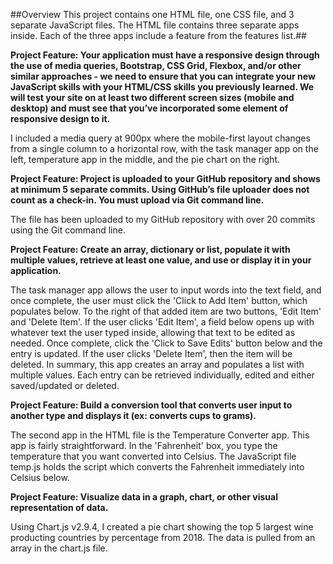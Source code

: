 ##Overview
This project contains one HTML file, one CSS file, and 3 separate JavaScript files. The HTML file contains three separate apps inside. Each of the three apps include a feature from the features list.##

**Project Feature:
Your application must have a responsive design through the use of media queries, Bootstrap, CSS Grid, Flexbox, and/or other similar approaches - we need to ensure that you can integrate your new JavaScript skills with your HTML/CSS skills you previously learned. We will test your site on at least two different screen sizes (mobile and desktop) and must see that you’ve incorporated some element of responsive design to it.**

I included a media query at 900px where the mobile-first layout changes from a single column to a horizontal row, with the task manager app on the left, temperature app in the middle, and the pie chart on the right.

**Project Feature:
Project is uploaded to your GitHub repository and shows at minimum 5 separate commits. Using GitHub’s file uploader does not count as a check-in. You must upload via Git command line.**

The file has been uploaded to my GitHub repository with over 20 commits using the Git command line.

**Project Feature:
Create an array, dictionary or list, populate it with multiple values, retrieve at least one value, and use or display it in your application.**

The task manager app allows the user to input words into the text field, and once complete, the user must click the 'Click to Add Item' button, which populates below. To the right of that added item are two buttons, 'Edit Item' and 'Delete Item'. If the user clicks 'Edit Item', a field below opens up with whatever text the user typed inside, allowing that text to be edited as needed. Once complete, click the 'Click to Save Edits' button below and the entry is updated. If the user clicks 'Delete Item', then the item will be deleted. In summary, this app creates an array and populates a list with multiple values. Each entry can be retrieved individually, edited and either saved/updated or deleted.

**Project Feature: 
Build a conversion tool that converts user input to another type and displays it (ex: converts cups to grams).**

The second app in the HTML file is the Temperature Converter app. This app is fairly straightforward. In the 'Fahrenheit' box, you type the temperature that you want converted into Celsius. The JavaScript file temp.js holds the script which converts the Fahrenheit immediately into Celsius below.

**Project Feature:
Visualize data in a graph, chart, or other visual representation of data.**

Using Chart.js v2.9.4, I created a pie chart showing the top 5 largest wine producting countries by percentage from 2018. The data is pulled from an array in the chart.js file.
